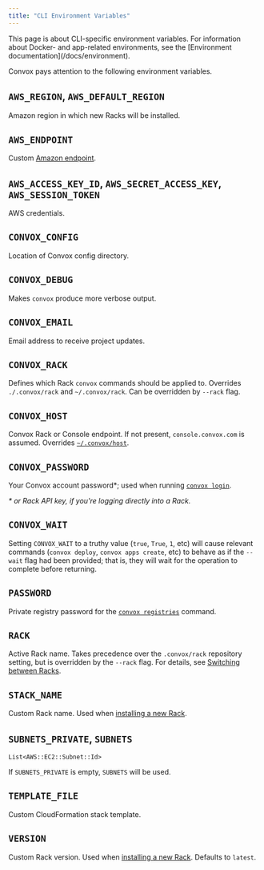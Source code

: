 ```yaml
---
title: "CLI Environment Variables"
---
```


<div class="block-callout block-show-callout type-info" markdown="1">
This page is about CLI-specific environment variables. For information about Docker- and app-related environments, see the [Environment documentation](/docs/environment).
</div>

Convox pays attention to the following environment variables.

## `AWS_REGION`, `AWS_DEFAULT_REGION`

Amazon region in which new Racks will be installed.

## `AWS_ENDPOINT`

Custom [Amazon endpoint](http://docs.aws.amazon.com/general/latest/gr/rande.html).

## `AWS_ACCESS_KEY_ID`, `AWS_SECRET_ACCESS_KEY`, `AWS_SESSION_TOKEN`

AWS credentials.

## `CONVOX_CONFIG`

Location of Convox config directory.

## `CONVOX_DEBUG`

Makes `convox` produce more verbose output.

## `CONVOX_EMAIL`

Email address to receive project updates.

## `CONVOX_RACK`

Defines which Rack `convox` commands should be applied to. Overrides `./.convox/rack` and `~/.convox/rack`. Can be overridden by `--rack` flag.

## `CONVOX_HOST`

Convox Rack or Console endpoint. If not present, `console.convox.com` is assumed. Overrides [`~/.convox/host`](/docs/cli-config-files/#convoxhost).

## `CONVOX_PASSWORD`

Your Convox account password*; used when running [`convox login`](/docs/login-and-authentication/).

_* or Rack API key, if you're logging directly into a Rack._

## `CONVOX_WAIT`

Setting `CONVOX_WAIT` to a truthy value (`true`, `True`, `1`, etc) will cause relevant commands (`convox deploy`, `convox apps create`, etc) to behave as if the `--wait` flag had been provided; that is, they will wait for the operation to complete before returning.

## `PASSWORD`

Private registry password for the [`convox registries`](/docs/private-registries) command.

## `RACK`

Active Rack name. Takes precedence over the `.convox/rack` repository setting, but is overridden by the `--rack` flag. For details, see [Switching between Racks](/docs/cli#switching-between-racks).

## `STACK_NAME`

Custom Rack name. Used when [installing a new Rack](/docs/installing-a-rack).

## `SUBNETS_PRIVATE`, `SUBNETS`

`List<AWS::EC2::Subnet::Id>`

If `SUBNETS_PRIVATE` is empty, `SUBNETS` will be used.

## `TEMPLATE_FILE`

Custom CloudFormation stack template.

## `VERSION`

Custom Rack version. Used when [installing a new Rack](/docs/installing-a-rack). Defaults to `latest`.
